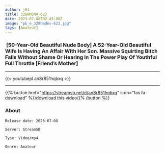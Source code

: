 ```yaml
---
author: j91
title: 328HMDNV-623
date: 2023-07-08T02:45:00Z
image: "pb_e_328hmdnv-623.jpg"
tags: [Amateur]
---
```


###  [50-Year-Old Beautiful Nude Body] A 52-Year-Old Beautiful Wife Is Having An Affair With Her Son. Massive Squirting Bitch Falls Without Shame Or Hearing In The Power Play Of Youthful Full Throttle [Friend’s Mother]
___

{{< youtubepl an8r851hqbxq >}}
___

{{% button href="https://streamsb.net/d/an8r851hqbxq" icon="fas fa-download" %}}download this video{{% /button %}}
### About

`Release date: 2023-07-08`

`Server: StreamSB`

`Type: Video/mp4`

`Genre:	Amateur`